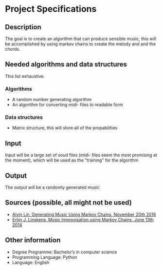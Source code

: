 # Project Specifications

## Description

The goal is to create an algorithm that can produce sensible music, this will be accomplished by using markov chains to create the melody and and the chords.

## Needed algorithms and data structures

This list exhaustive.

### Algorithms

 - A random number generating algorithm
 - An algorithm for converting midi- files to readable form

### Data structures

 - Matrix structure, this will store all of the propabilities

## Input

Input will be a large set of soud files (midi- files seem the most promising at the moment), which will be used as the "training" for the algorithm  

## Output

The output will be a randomly generated music

## Sources (possible, all might not be used)

 - [Alvin Lin, Generating Music Using Markov Chains, November 20th 2016](https://hackernoon.com/generating-music-using-markov-chains-40c3f3f46405)
 - [Erlijn J. Linskens, Music Improvisation using Markov Chains, June 13th 2014](https://dke.maastrichtuniversity.nl/gm.schoenmakers/wp-content/uploads/2015/09/Linskens-Final-Draft.pdf)

## Other information

 - Degree Programme: Bachelor’s in computer science
 - Programming Language: Python
 - Language: English
